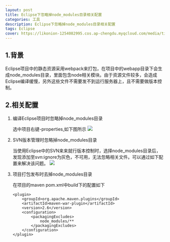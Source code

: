 ```yaml
---
layout: post
title: Eclipse下忽略掉node_modules目录相关配置
categories: 工具
description: Eclipse下忽略掉node_modules目录相关配置
tags: Eclipse
cover: https://likonion-1254082995.cos.ap-chengdu.myqcloud.com/media/timg.jpeg
---
```


## 1.背景
Eclipse项目中的静态资源采用webpack来打包，在项目中的webapp目录下会生成node_modules目录，里面包含node相关模块。由于资源文件较多，会造成Eclipse编译缓慢，另外这些文件不需要发不到运行服务器上，且不需要做版本控制。

## 2.相关配置

1. 编译Eclipse项目时忽略掉node_modules目录

    选中项目右键-properties,如下图所示
    ![](https://likonion-1254082995.cos.ap-chengdu.myqcloud.com/media/QQ20171012-140354@2x.png)

2. SVN版本管理时忽略掉node_modules目录

    当使用Eclipse中的SVN来来就行版本控制时，选择node_modules目录后，发现添加至svn:ignore为灰色，不可用，无法忽略相关文件。可以通过如下配置来解决该问题。
    ![](https://likonion-1254082995.cos.ap-chengdu.myqcloud.com/media/QQ20171012-140229@2x.png)

3. 项目打包发布时去掉node_modules目录

    在项目的maven pom.xml中build下的配置如下
    ```
    <plugin>
        <groupId>org.apache.maven.plugins</groupId>
        <artifactId>maven-war-plugin</artifactId>
        <version>2.6</version>
        <configuration>
            <packagingExcludes>
                node_modules/**
            </packagingExcludes>
        </configuration>
    </plugin>
    ```


